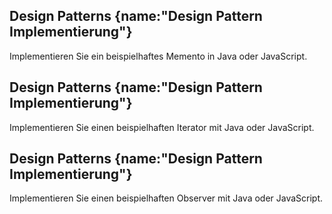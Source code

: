 ## Design Patterns {name:"Design Pattern Implementierung"}
<p>Implementieren Sie ein beispielhaftes Memento in Java oder JavaScript.</p>

## Design Patterns {name:"Design Pattern Implementierung"}
<p>Implementieren Sie einen beispielhaften Iterator mit Java oder JavaScript.</p>

## Design Patterns {name:"Design Pattern Implementierung"}
<p>Implementieren Sie einen beispielhaften Observer mit Java oder JavaScript.</p>